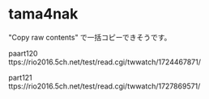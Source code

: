 # tama4nak

"Copy raw contents" で一括コピーできそうです。



paart120    
ttps://rio2016.5ch.net/test/read.cgi/twwatch/1724467871/

part121    
ttps://rio2016.5ch.net/test/read.cgi/twwatch/1727869571/
